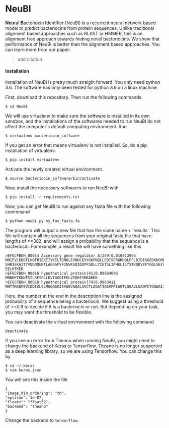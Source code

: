 # NeuBI
**Neu**ral **B**acteriocin **I**dentifier (NeuBI) is a recurrent neural network based model to predict bacteriocins from 
protein sequences. Unlike traditional alignment based approaches such as BLAST or HMMER, this is an alignment free approach towards finding novel bacteriocins. We show that performance of NeuBI is better than the alignment based approaches. You can learn more from our paper:

> add citation

#### Installation

Installation of NeuBI is pretty much straight forward. You only need python 3.6. The software has only been tested for python
3.6 on a linux machine.

First, download this repository. Then run the following commands

```
$ cd NeuBI
```

We will use virtualenv to make sure the software is installed in its own sandbox, and the installations of the softwares 
needed to run NeuBI do not affect the computer's default computing environment. Run

```
$ virtualenv bacteriocin_software
```

If you get an error that means virtualenv is not installed. So, do a pip installation of virtualenv.

```
$ pip install virtualenv
```

Activate the newly created virtual environment.

```
$ source bacteriocin_software/bin/activate
```

Now, install the necessary softwares to run NeuBI with

```
$ pip install -r requirements.txt
```

Now, you can get NeuBI to run against any fasta file with the following commmand

```
$ python neubi.py my_fav_fasta.fa
```

The program will output a new file that has the same name + 'results'. This file will contain all the sequences from your
original fasta file that have lengths of <=302, and will assign a probability that the sequence is a bacteriocin. For example, 
a result file will have something like this

```
>EFGCFBOH_00014 Accessory gene regulator A|249|0.010913903
MNIFVLEDDFLHQTRIEKIIYKILTDNKLEVNHLEVYGKPNQLLEDISERGRHQLFFLDIDIKGEDKKGMEIAVEIRNRDPHAVIVFVTTHSEFMPVSFQYQVSALDFIDKELPEELF
SHRIEKAITYVQDNQGKTLAEDSFVFINVKSQIQVPFSDLLYIETSLIPHKLILYSTKQRVEFYGQLSEIVEQDDRLFQCHRSFVVNPYNISSIDRSERLVYLKGGLSCIVSRLKIRSLIKVV
EELHTKEK
>EFGCFBOH_00016 hypothetical protein|41|0.09664696
MNNKKTKNNFSTLSESELLKVIGGDIFKLVIDHISMKARKK
>EFGCFBOH_00019 hypothetical protein|74|0.9983411
MNTTKKQFEVIDDIKLSLMGGGSKISVGEVGQALAVCTLAGATIGSVFPIAGTLGGAVLGAQYCTGAWAIIRAH
```

Here, the number at the end in the description line is the assigned probability of a sequence being a bacteriocin. We suggest
using a threshold of >=0.9 to decide if it is a bacteriocin or not. But depending on your task, you may want the threshold 
to be flexible.

You can deactivate the virtual environment with the following command

```
deactivate
```

If you see an error from Theano when running NeuBI, you might need to change the backend of Keras to Tensorflow. Theano is no longer supported as a deep learning library, so we are using Tensorflow. You can change this by 

```
$ cd ~/.keras
$ vim keras.json
```

You will see this inside the file

```
{                                                                                                                                                                         
"image_dim_ordering": "th",                                                                                                                                           
"epsilon": 1e-07,                                                                                                                                                     
"floatx": "float32",                                                                                                                                                  
"backend": "theano"                                                                                                                                               
}    
```

Change the backend to `tensorflow`.

